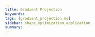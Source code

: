 ```yaml
---
title: Gradient Projection
keywords: 
tags: [gradient_projection.md]
sidebar: shape_optimization_application
summary: 
---
```

